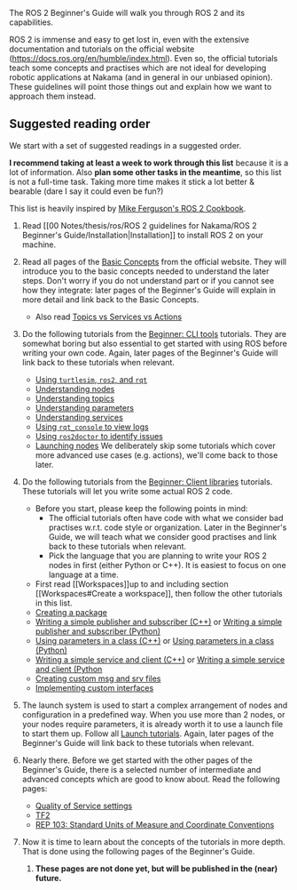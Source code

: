 The ROS 2 Beginner's Guide will walk you through ROS 2 and its capabilities.

ROS 2 is immense and easy to get lost in, even with the extensive documentation and tutorials on the official website (<https://docs.ros.org/en/humble/index.html>). Even so, the official tutorials teach some concepts and practises which are not ideal for developing robotic applications at Nakama (and in general in our unbiased opinion). These guidelines will point those things out and explain how we want to approach them instead.

## Suggested reading order

We start with a set of suggested readings in a suggested order.

**I recommend taking at least a week to work through this list** because it is a lot of information. Also **plan some other tasks in the meantime**, so this list is not a full-time task. Taking more time makes it stick a lot better & bearable (dare I say it could even be fun?)

This list is heavily inspired by [Mike Ferguson's ROS 2 Cookbook](https://github.com/mikeferguson/ros2_cookbook/blob/main/pages/getting_started.md).

1. Read [[00 Notes/thesis/ros/ROS 2 guidelines for Nakama/ROS 2 Beginner's Guide/Installation|Installation]] to install ROS 2 on your machine.

2. Read all pages of the [Basic Concepts](https://docs.ros.org/en/humble/Concepts/Basic.html) from the official website. They will introduce you to the basic concepts needed to understand the later steps. Don't worry if you do not understand part or if you cannot see how they integrate: later pages of the Beginner's Guide will explain in more detail and link back to the Basic Concepts.
    - Also read [Topics vs Services vs Actions](https://docs.ros.org/en/humble/How-To-Guides/Topics-Services-Actions.html)

3. Do the following tutorials from the [Beginner: CLI tools](https://docs.ros.org/en/humble/Tutorials/Beginner-CLI-Tools.html) tutorials. They are somewhat boring but also essential to get started with using ROS before writing your own code. Again, later pages of the Beginner's Guide will link back to these tutorials when relevant.
    - [Using `turtlesim`, `ros2`, and `rqt`](https://docs.ros.org/en/humble/Tutorials/Beginner-CLI-Tools/Introducing-Turtlesim/Introducing-Turtlesim.html)
    - [Understanding nodes](https://docs.ros.org/en/humble/Tutorials/Beginner-CLI-Tools/Understanding-ROS2-Nodes/Understanding-ROS2-Nodes.html)
    - [Understanding topics](https://docs.ros.org/en/humble/Tutorials/Beginner-CLI-Tools/Understanding-ROS2-Topics/Understanding-ROS2-Topics.html)
    - [Understanding parameters](https://docs.ros.org/en/humble/Tutorials/Beginner-CLI-Tools/Understanding-ROS2-Parameters/Understanding-ROS2-Parameters.html)
    - [Understanding services](https://docs.ros.org/en/humble/Tutorials/Beginner-CLI-Tools/Understanding-ROS2-Services/Understanding-ROS2-Services.html)
    - [Using `rqt_console` to view logs](https://docs.ros.org/en/humble/Tutorials/Beginner-CLI-Tools/Using-Rqt-Console/Using-Rqt-Console.html)
    - [Using `ros2doctor` to identify issues](https://docs.ros.org/en/humble/Tutorials/Beginner-Client-Libraries/Getting-Started-With-Ros2doctor.html)
    - [Launching nodes](https://docs.ros.org/en/humble/Tutorials/Beginner-CLI-Tools/Launching-Multiple-Nodes/Launching-Multiple-Nodes.html)
    We deliberately skip some tutorials which cover more advanced use cases (e.g. actions), we'll come back to those later.
    
4. Do the following tutorials from the [Beginner: Client libraries](https://docs.ros.org/en/humble/Tutorials/Beginner-Client-Libraries.html) tutorials. These tutorials will let you write some actual ROS 2 code.
    - Before you start, please keep the following points in mind:
        - The official tutorials often have code with what we consider bad practises w.r.t. code style or organization. Later in the Beginner's Guide, we will teach what we consider good practises and link back to these tutorials when relevant.
        - Pick the language that you are planning to write your ROS 2 nodes in first (either Python or C++). It is easiest to focus on one language at a time.
    - First read [[Workspaces]]up to and including section [[Workspaces#Create a workspace]], then follow the other tutorials in this list.
    - [Creating a package](https://docs.ros.org/en/humble/Tutorials/Beginner-Client-Libraries/Creating-Your-First-ROS2-Package.html)
    - [Writing a simple publisher and subscriber (C++)](https://docs.ros.org/en/humble/Tutorials/Beginner-Client-Libraries/Writing-A-Simple-Cpp-Publisher-And-Subscriber.html) or [Writing a simple publisher and subscriber (Python)](https://docs.ros.org/en/humble/Tutorials/Beginner-Client-Libraries/Writing-A-Simple-Py-Publisher-And-Subscriber.html)
    - [Using parameters in a class (C++)](https://docs.ros.org/en/humble/Tutorials/Beginner-Client-Libraries/Using-Parameters-In-A-Class-CPP.html) or [Using parameters in a class (Python)](https://docs.ros.org/en/humble/Tutorials/Beginner-Client-Libraries/Using-Parameters-In-A-Class-Python.html)
    - [Writing a simple service and client (C++)](https://docs.ros.org/en/humble/Tutorials/Beginner-Client-Libraries/Writing-A-Simple-Cpp-Service-And-Client.html) or [Writing a simple service and client (Python](https://docs.ros.org/en/humble/Tutorials/Beginner-Client-Libraries/Writing-A-Simple-Py-Service-And-Client.html)
    - [Creating custom msg and srv files](https://docs.ros.org/en/humble/Tutorials/Beginner-Client-Libraries/Custom-ROS2-Interfaces.html)
    - [Implementing custom interfaces](https://docs.ros.org/en/humble/Tutorials/Beginner-Client-Libraries/Single-Package-Define-And-Use-Interface.html)

5. The launch system is used to start a complex arrangement of nodes and configuration in a predefined way. When you use more than 2 nodes, or your nodes require parameters, it is already worth it to use a launch file to start them up. Follow all [Launch tutorials](https://docs.ros.org/en/humble/Tutorials/Intermediate/Launch/Launch-Main.html). Again, later pages of the Beginner's Guide will link back to these tutorials when relevant.

6. Nearly there. Before we get started with the other pages of the Beginner's Guide, there is a selected number of intermediate and advanced concepts which are good to know about. Read the following pages:
    - [Quality of Service settings](https://docs.ros.org/en/humble/Concepts/Intermediate/About-Quality-of-Service-Settings.html)
    - [TF2](https://docs.ros.org/en/humble/Concepts/Intermediate/About-Tf2.html)
    - [REP 103: Standard Units of Measure and Coordinate Conventions](https://ros.org/reps/rep-0103.html)

7. Now it is time to learn about the concepts of the tutorials in more depth. That is done using the following pages of the Beginner's Guide.
    1. **These pages are not done yet, but will be published in the (near) future.**
